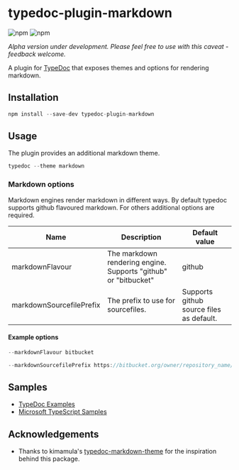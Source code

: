 # typedoc-plugin-markdown

![npm](https://img.shields.io/npm/dt/typedoc-plugin-markdown.svg)
![npm](https://img.shields.io/npm/v/typedoc-plugin-markdown.svg)

*Alpha version under development. Please feel free to use with this caveat - feedback welcome.*

A plugin for [TypeDoc](https://github.com/TypeStrong/typedoc) that exposes themes and options for rendering markdown.

## Installation
```javascript
npm install --save-dev typedoc-plugin-markdown
```

## Usage

The plugin provides an additional markdown theme.

```javascript
typedoc --theme markdown
```

### Markdown options

Markdown engines render markdown in different ways. By default typedoc supports github flavoured markdown. For others additional options are required.


| Name      | Description | Default value               
| --------- | ----------- | ----
markdownFlavour | The markdown rendering engine. Supports "github" or "bitbucket" | github
markdownSourcefilePrefix | The prefix to use for sourcefiles. | Supports github source files as default.

#### Example options
```javascript
--markdownFlavour bitbucket

--markdownSourcefilePrefix https://bitbucket.org/owner/repository_name/src/master/src/
```
 
## Samples

* [TypeDoc Examples](samples/out/typedoc/index.md)
* [Microsoft TypeScript Samples](samples/out/microsoft/index.md)

## Acknowledgements

* Thanks to kimamula's [typedoc-markdown-theme](https://github.com/kimamula/typedoc-markdown-theme) for the inspiration behind this package.




 



